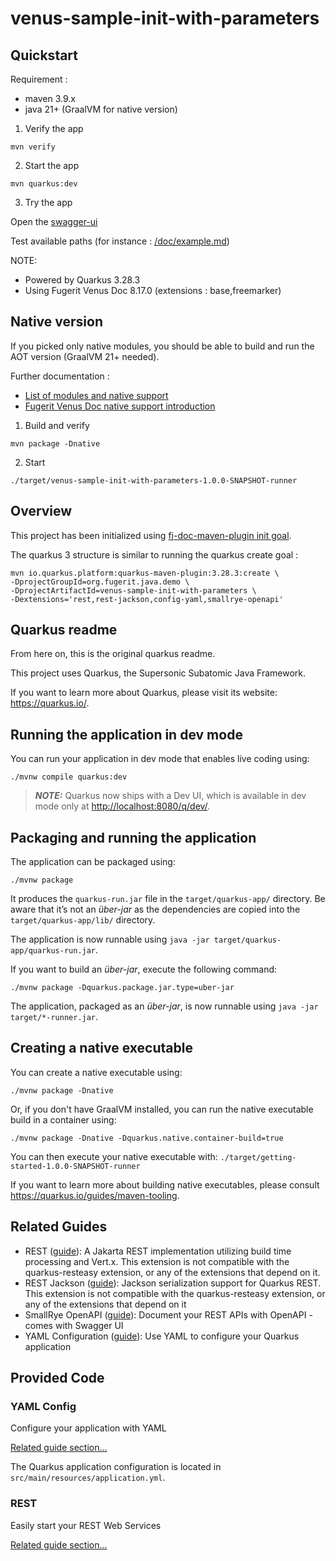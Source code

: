 # venus-sample-init-with-parameters

## Quickstart

Requirement :

* maven 3.9.x
* java 21+ (GraalVM for native version)

1. Verify the app

```shell
mvn verify
```

2. Start the app

```shell
mvn quarkus:dev
```

3. Try the app

Open the [swagger-ui](http://localhost:8080/q/swagger-ui/)

Test available paths (for instance : [/doc/example.md](http://localhost:8080/doc/example.md))

NOTE:

* Powered by Quarkus 3.28.3
* Using Fugerit Venus Doc 8.17.0 (extensions : base,freemarker)

## Native version

If you picked only native modules, you should be able to build and run the AOT version (GraalVM 21+ needed).

Further documentation :

* [List of modules and native support](https://venusdocs.fugerit.org/guide/#available-extensions)
* [Fugerit Venus Doc native support introduction](https://venusdocs.fugerit.org/guide/#doc-native-support)

1. Build and verify

```shell
mvn package -Dnative
```

2. Start

```shell
./target/venus-sample-init-with-parameters-1.0.0-SNAPSHOT-runner
```

## Overview

This project has been initialized using [fj-doc-maven-plugin init goal](https://venusdocs.fugerit.org/guide/#maven-plugin-goal-init).

The quarkus 3 structure is similar to running the quarkus create goal : 

```shell
mvn io.quarkus.platform:quarkus-maven-plugin:3.28.3:create \
-DprojectGroupId=org.fugerit.java.demo \
-DprojectArtifactId=venus-sample-init-with-parameters \
-Dextensions='rest,rest-jackson,config-yaml,smallrye-openapi'
```

## Quarkus readme

From here on, this is the original quarkus readme.

This project uses Quarkus, the Supersonic Subatomic Java Framework.

If you want to learn more about Quarkus, please visit its website: <https://quarkus.io/>.

## Running the application in dev mode

You can run your application in dev mode that enables live coding using:

```shell script
./mvnw compile quarkus:dev
```

> **_NOTE:_**  Quarkus now ships with a Dev UI, which is available in dev mode only at <http://localhost:8080/q/dev/>.

## Packaging and running the application

The application can be packaged using:

```shell script
./mvnw package
```

It produces the `quarkus-run.jar` file in the `target/quarkus-app/` directory.
Be aware that it’s not an _über-jar_ as the dependencies are copied into the `target/quarkus-app/lib/` directory.

The application is now runnable using `java -jar target/quarkus-app/quarkus-run.jar`.

If you want to build an _über-jar_, execute the following command:

```shell script
./mvnw package -Dquarkus.package.jar.type=uber-jar
```

The application, packaged as an _über-jar_, is now runnable using `java -jar target/*-runner.jar`.

## Creating a native executable

You can create a native executable using:

```shell script
./mvnw package -Dnative
```

Or, if you don't have GraalVM installed, you can run the native executable build in a container using:

```shell script
./mvnw package -Dnative -Dquarkus.native.container-build=true
```

You can then execute your native executable with: `./target/getting-started-1.0.0-SNAPSHOT-runner`

If you want to learn more about building native executables, please consult <https://quarkus.io/guides/maven-tooling>.

## Related Guides

- REST ([guide](https://quarkus.io/guides/rest)): A Jakarta REST implementation utilizing build time processing and Vert.x. This extension is not compatible with the quarkus-resteasy extension, or any of the extensions that depend on it.
- REST Jackson ([guide](https://quarkus.io/guides/rest#json-serialisation)): Jackson serialization support for Quarkus REST. This extension is not compatible with the quarkus-resteasy extension, or any of the extensions that depend on it
- SmallRye OpenAPI ([guide](https://quarkus.io/guides/openapi-swaggerui)): Document your REST APIs with OpenAPI - comes with Swagger UI
- YAML Configuration ([guide](https://quarkus.io/guides/config-yaml)): Use YAML to configure your Quarkus application

## Provided Code

### YAML Config

Configure your application with YAML

[Related guide section...](https://quarkus.io/guides/config-reference#configuration-examples)

The Quarkus application configuration is located in `src/main/resources/application.yml`.

### REST

Easily start your REST Web Services

[Related guide section...](https://quarkus.io/guides/getting-started-reactive#reactive-jax-rs-resources)
